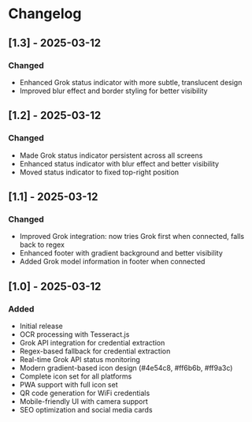 # Changelog

## [1.3] - 2025-03-12
### Changed
- Enhanced Grok status indicator with more subtle, translucent design
- Improved blur effect and border styling for better visibility

## [1.2] - 2025-03-12
### Changed
- Made Grok status indicator persistent across all screens
- Enhanced status indicator with blur effect and better visibility
- Moved status indicator to fixed top-right position

## [1.1] - 2025-03-12
### Changed
- Improved Grok integration: now tries Grok first when connected, falls back to regex
- Enhanced footer with gradient background and better visibility
- Added Grok model information in footer when connected

## [1.0] - 2025-03-12
### Added
- Initial release
- OCR processing with Tesseract.js
- Grok API integration for credential extraction
- Regex-based fallback for credential extraction
- Real-time Grok API status monitoring
- Modern gradient-based icon design (#4e54c8, #ff6b6b, #ff9a3c)
- Complete icon set for all platforms
- PWA support with full icon set
- QR code generation for WiFi credentials
- Mobile-friendly UI with camera support
- SEO optimization and social media cards
